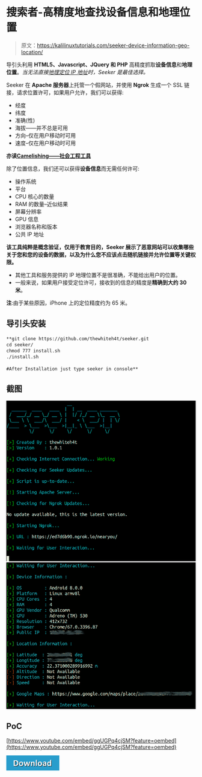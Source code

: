 # 搜索者-高精度地查找设备信息和地理位置

> 原文：<https://kalilinuxtutorials.com/seeker-device-information-geo-location/>

导引头利用 **HTML5、Javascript、JQuery 和 PHP** 高精度抓取**设备信息**和**地理位置**。*当无法直接[地理定位 IP 地址](https://www.abstractapi.com/ip-geolocation-api)时，Seeker 是最佳选择。*

Seeker 在 **Apache 服务器**上托管一个假网站，并使用 **Ngrok** 生成一个 SSL 链接，请求位置许可，如果用户允许，我们可以获得:

*   经度
*   纬度
*   准确(性)
*   海拔——并不总是可用
*   方向–仅在用户移动时可用
*   速度–仅在用户移动时可用

**亦读[Camelishing——社会工程工具](https://kalilinuxtutorials.com/camelishing/)**

除了位置信息，我们还可以获得**设备信息**而无需任何许可:

*   操作系统
*   平台
*   CPU 核心的数量
*   RAM 的数量–近似结果
*   屏幕分辨率
*   GPU 信息
*   浏览器名称和版本
*   公共 IP 地址

**该工具纯粹是概念验证，仅用于教育目的，Seeker 展示了恶意网站可以收集哪些关于您和您的设备的数据，以及为什么您不应该点击随机链接并允许位置等关键权限。**

*   其他工具和服务提供的 IP 地理位置不是很准确，不能给出用户的位置。
*   一般来说，如果用户接受定位许可，接收到的信息的精度是**精确到大约 30 米**。

**注**:由于某些原因，iPhone 上的定位精度约为 65 米。

## **导引头安装**

```
**git clone https://github.com/thewhiteh4t/seeker.git
cd seeker/
chmod 777 install.sh
./install.sh

#After Installation just type seeker in console**
```

## **截图**

![](img//233c4bd34106c530ae416bd84ccab3f2.png) ![](img//ad9c617c620e4902744c7c353d46aa47.png)

## **PoC** 

[https://www.youtube.com/embed/ggUGPq4cjSM?feature=oembed](https://www.youtube.com/embed/ggUGPq4cjSM?feature=oembed)

[![](img//d861a9096555aeb1980fc054015933d7.png)](https://github.com/thewhiteh4t/seeker)
